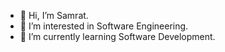 - 👋 Hi, I’m Samrat.
- 👀 I’m interested in Software Engineering.
- 🌱 I’m currently learning Software Development.

<!---
samrat9xm/samrat9xm is a ✨ special ✨ repository because its `README.md` (this file) appears on your GitHub profile.
You can click the Preview link to take a look at your changes.
--->
